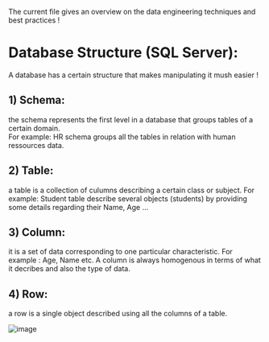 The current file gives an overview on the data engineering techniques and best practices !

 # Database Structure (SQL Server):
 A database has a certain structure that makes manipulating it mush easier !
 
## 1) Schema:
the schema represents the first level in a database that groups tables of a certain domain.  
For example: HR schema groups all the tables in relation with human ressources data.  

## 2) Table:
a table is a collection of culumns describing a certain class or subject. For example: Student table describe several objects (students) by providing some details regarding their Name, Age ...

## 3) Column:
it is a set of data corresponding to one particular characteristic. For example : Age, Name etc. A column is always homogenous in terms of what it decribes and also the type of data.

## 4) Row:
a row is a single object described using all the columns of a table.  

![image](https://github.com/ZACKHADD/Data_Codes_Steps/assets/59281379/673e1d33-b4ba-4b74-9b88-25076d3ff6a1)


